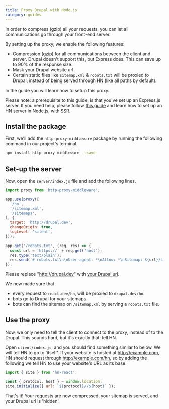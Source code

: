 ```yaml
---
title: Proxy Drupal with Node.js
category: guides
---
```


In order to compress (gzip) all your requests, you can let all communications go through your front-end server.

By setting up the proxy, we enable the following features:
- Compression (gzip) for all communications between the client and server. Drupal doesn't support this, but Express does. This can save up to 90% of the response size.
- Mask your Drupal website url.
- Certain static files like `sitemap.xml` & `robots.txt` will be proxied to Drupal, instead of being served through HN (like all paths by default).

In the guide you will learn how to setup this proxy.

Please note: a prerequisite to this guide, is that you've set up an Express.js server. If you need help, please follow [this guide](/docs/guides/server-side-rendering) and learn how to set up an HN server in Node.js, with SSR.

## Install the package

First, we'll add the `http-proxy-middleware` package by running the following command in our project's terminal.
```bash
npm install http-proxy-middleware --save
```

## Set-up the server
Now, open the `server/index.js` file and add the following lines.

```javascript
import proxy from 'http-proxy-middleware';

app.use(proxy([
  '/hn',
  '/sitemap.xml',
  '/sitemaps',
], {
  target: 'http://drupal.dev',
  changeOrigin: true,
  logLevel: 'silent',
}));

app.get('/robots.txt', (req, res) => {
  const url = 'https://' + req.get('host');
  res.type('text/plain');
  res.send(`# robots.txt\n\nUser-agent: *\nAllow: *\nSitemap: ${url}/sitemap.xml`);
});
```

Please replace "<http://drupal.dev>" with [your Drupal url](/docs/drupal-quickstart).

We now made sure that
- every request to `react.dev/hn`, will be proxied to `drupal.dev/hn`.
- bots go to Drupal for your sitemaps.
- bots can find the sitemap on `/sitemap.xml` by serving a `robots.txt` file.

## Use the proxy
Now, we only need to tell the client to connect to the proxy, instead of to the Drupal. This sounds hard, but it's exactly that: tell HN.

Open `client/index.js`, and you should find something similar to below. We will tell HN to go to 'itself'. If your website is hosted at <http://example.com>, HN should request through <http://example.com/hn>, so by adding the following we tell HN to use your website's URL as its base.
```javascript
import { site } from 'hn-react';

const { protocol, host } = window.location;
site.initialize({ url: `${protocol}//${host}` });
```

That's it! Your requests are now compressed, your sitemap is served, and your Drupal url is 'hidden'.
